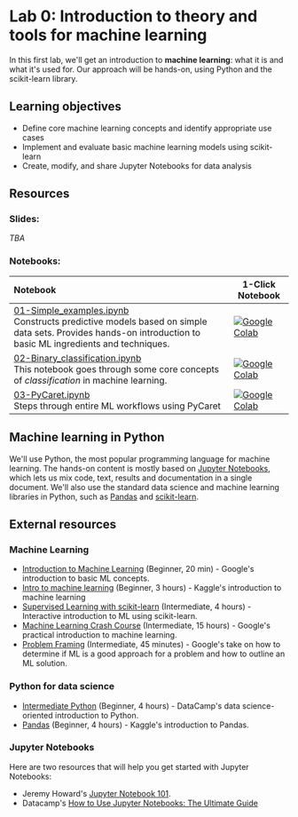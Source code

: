 # Lab 0: Introduction to theory and tools for machine learning

In this first lab, we'll get an introduction to **machine learning**: what it is and what it's used for. Our approach will be hands-on, using Python and the scikit-learn library.

## Learning objectives

- Define core machine learning concepts and identify appropriate use cases
- Implement and evaluate basic machine learning models using scikit-learn
- Create, modify, and share Jupyter Notebooks for data analysis

## Resources

### Slides: 
_TBA_

### Notebooks:

| Notebook | 1-Click Notebook |
|:----------|-----------------|
| [01-Simple_examples.ipynb](https://nbviewer.org/github/MMIV-ML/ELMED219-2025/blob/main/Lab0-ML/notebooks/01-Simple_examples.ipynb) <br> Constructs predictive models based on simple data sets. Provides hands-on introduction to basic ML ingredients and techniques. | [![Google Colab](https://colab.research.google.com/assets/colab-badge.svg)](https://colab.research.google.com/github/MMIV-ML/ELMED219-2025/blob/main/Lab0-ML/notebooks/01-Simple_examples.ipynb) |
| [02-Binary_classification.ipynb](https://nbviewer.org/github/MMIV-ML/ELMED219-2025/blob/main/Lab0-ML/notebooks/02-Binary_classification.ipynb) <br> This notebook goes through some core concepts of _classification_ in machine learning. | [![Google Colab](https://colab.research.google.com/assets/colab-badge.svg)](https://colab.research.google.com/github/MMIV-ML/ELMED219-2025/blob/main/Lab0-ML/notebooks/02-Binary_classification.ipynb)  
| [03-PyCaret.ipynb](https://nbviewer.org/github/MMIV-ML/ELMED219-2025/blob/main/Lab0-ML/notebooks/03-PyCaret.ipynb) <br> Steps through entire ML workflows using PyCaret | [![Google Colab](https://colab.research.google.com/assets/colab-badge.svg)](https://colab.research.google.com/github/MMIV-ML/ELMED219-2025/blob/main/Lab0-ML/notebooks/03-PyCaret.ipynb)  


## Machine learning in Python
We'll use Python, the most popular programming language for machine learning. The hands-on content is mostly based on [Jupyter Notebooks](https://jupyter.org/), which lets us mix code, text, results and documentation in a single document. We'll also use the standard data science and machine learning libraries in Python, such as [Pandas](https://pandas.pydata.org/) and [scikit-learn](https://scikit-learn.org/stable/).


## External resources

### Machine Learning
* [Introduction to Machine Learning](https://developers.google.com/machine-learning/intro-to-ml) (Beginner, 20 min) - Google's introduction to basic ML concepts.
* [Intro to machine learning](https://www.kaggle.com/learn/intro-to-machine-learning) (Beginner, 3 hours) - Kaggle's introduction to machine learning 
* [Supervised Learning with scikit-learn](https://app.datacamp.com/learn/courses/supervised-learning-with-scikit-learn) (Intermediate, 4 hours) - Interactive introduction to ML using scikit-learn.
* [Machine Learning Crash Course](https://developers.google.com/machine-learning/crash-course) (Intermediate, 15 hours) - Google's practical introduction to machine learning.
* [Problem Framing](https://developers.google.com/machine-learning/problem-framing) (Intermediate, 45 minutes) - Google's take on how to determine if ML is a good approach for a problem and how to outline an ML solution.

### Python for data science
* [Intermediate Python](https://app.datacamp.com/learn/courses/intermediate-python-for-data-science) (Beginner, 4 hours) - DataCamp's data science-oriented introduction to Python.
* [Pandas](https://www.kaggle.com/learn/pandas) (Beginner, 4 hours) - Kaggle's introduction to Pandas.

### Jupyter Notebooks
Here are two resources that will help you get started with Jupyter Notebooks:
* Jeremy Howard's [Jupyter Notebook 101](https://www.kaggle.com/code/jhoward/jupyter-notebook-101).
* Datacamp's [How to Use Jupyter Notebooks: The Ultimate Guide](https://www.datacamp.com/tutorial/tutorial-jupyter-notebook)
